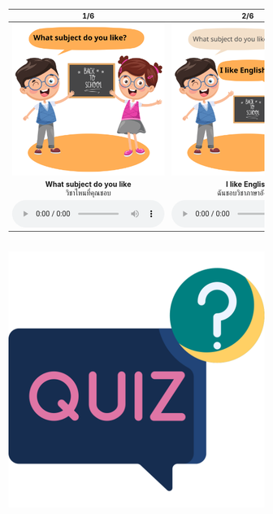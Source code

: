 <div class="carrousel">


|1/6|2/6|3/6|4/6|5/6|6/6|
| :----: | :----: | :----: | :----: | :----: | :----: |
|![](/media/img/Asking&#x20;about&#x20;Education__What&#x20;subject&#x20;do&#x20;you&#x20;like.svg)|![](/media/img/Asking&#x20;about&#x20;Education__I&#x20;like&#x20;English.svg)|![](/media/img/Asking&#x20;about&#x20;Education__What&#x20;subject&#x20;do&#x20;you&#x20;dislike.svg)|![](/media/img/Asking&#x20;about&#x20;Education__I&#x20;don't&#x20;like&#x20;Maths.svg)|![](/media/img/Asking&#x20;about&#x20;Education__What&#x20;is&#x20;your&#x20;favorite&#x20;subject.svg)|![](/media/img/Asking&#x20;about&#x20;Education__My&#x20;favorite&#x20;subject&#x20;is&#x20;English.svg)|
|**What subject do you like**<br>วิชาไหนที่คุณชอบ|**I like English**<br>ฉันชอบวิชาภาษาอังกฤษ|**What subject do you dislike**<br>วิชาไหนที่คุณไม่ชอบ|**I don't like Maths**<br>ฉันไม่ชอบวิชาคณิตศาสตร์|**What is your favorite subject**<br>วิชาโปรดของคุณคืออะไร|**My favorite subject is English**<br>วิชาโปรดของฉันคือภาษาอังกฤษ|
|![](/media/audio/What&#x20;subject&#x20;do&#x20;you&#x20;like.mp3)|![](/media/audio/I&#x20;like&#x20;English.mp3)|![](/media/audio/What&#x20;subject&#x20;do&#x20;you&#x20;dislike.mp3)|![](/media/audio/I&#x20;don't&#x20;like&#x20;Maths.mp3)|![](/media/audio/What&#x20;is&#x20;your&#x20;favorite&#x20;subject.mp3)|![](/media/audio/My&#x20;favorite&#x20;subject&#x20;is&#x20;English.mp3)|

</div>



# ![icon](/media/icons/quiz.svg) 

